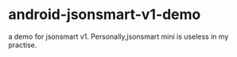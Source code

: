 android-jsonsmart-v1-demo
=========================

a demo for jsonsmart v1.
Personally,jsonsmart mini is useless in my practise.
